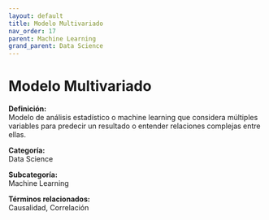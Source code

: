 ```yaml
---
layout: default
title: Modelo Multivariado
nav_order: 17
parent: Machine Learning
grand_parent: Data Science
---
```


# Modelo Multivariado

**Definición:**  
Modelo de análisis estadístico o machine learning que considera múltiples variables para predecir un resultado o entender relaciones complejas entre ellas.

**Categoría:**  
Data Science  

**Subcategoría:**  
Machine Learning

**Términos relacionados:**  
Causalidad, Correlación
